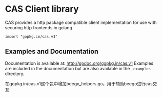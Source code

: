 # CAS Client library

CAS provides a http package compatible client implementation for use with
securing http frontends in golang.

    import "gopkg.in/cas.v1"

## Examples and Documentation

Documentation is available at: http://godoc.org/gopkg.in/cas.v1
Examples are included in the documentation but are also available in the
`_examples` directory.

在gopkg.in/cas.v1这个包中增加beego_helpers.go，用于辅助beego进行cas交互
